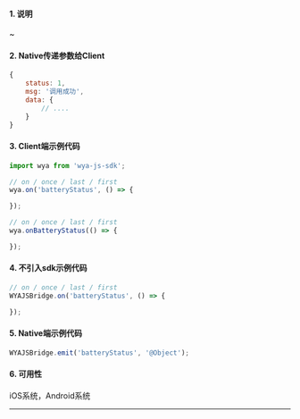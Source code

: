 #### 1. 说明

~

#### 2. Native传递参数给Client

```javascript
{
	status: 1,
	msg: '调用成功',
	data: {
		// ....
	}
}
```

#### 3. Client端示例代码

```javascript
import wya from 'wya-js-sdk';

// on / once / last / first
wya.on('batteryStatus', () => {

});

// on / once / last / first
wya.onBatteryStatus(() => {

});
```

#### 4. 不引入sdk示例代码

```javascript
// on / once / last / first
WYAJSBridge.on('batteryStatus', () => {

});
```

#### 5. Native端示例代码

```javascript
WYAJSBridge.emit('batteryStatus', '@Object');
```

#### 6. 可用性

iOS系统，Android系统

---------

